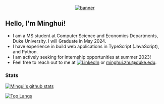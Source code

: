 <p align="center">
  <a href="https://navendu.me"><img src="https://pbs.twimg.com/profile_banners/1416121751843475456/1651700284/1500x500"(https://pbs.twimg.com/profile_banners/1416121751843475456/1651700284/1500x500) alt="banner" href=""></a>
  </br>
</p>


## Hello, I'm Minghui! 

* I am a MS student at Computer Science and Economics Departments, Duke University. I will Graduate in May 2024.
* I have experience in build web applications in TypeScript (JavaScript), and Python.
* I am actively seeking for internship opportunities at summer 2023!
* Feel free to reach out to me at [![LinkedIn](https://i.stack.imgur.com/gVE0j.png)](https://www.linkedin.com/in/zhuminghui17/) or minghui.zhu@duke.edu.

<!-- ![image](https://pbs.twimg.com/profile_banners/1416121751843475456/1651700284/1500x500) -->


### Stats

[![Mingui's github stats](https://github-readme-stats.vercel.app/api?username=zhuminghui17&show_icon=true&theme=dark)](https://github.com/zhuminghui17)

[![Top Langs](https://github-readme-stats.vercel.app/api/top-langs/?username=zhuminghui17&layout=compact&theme=light)](https://github.com/anuraghazra/github-readme-stats)
